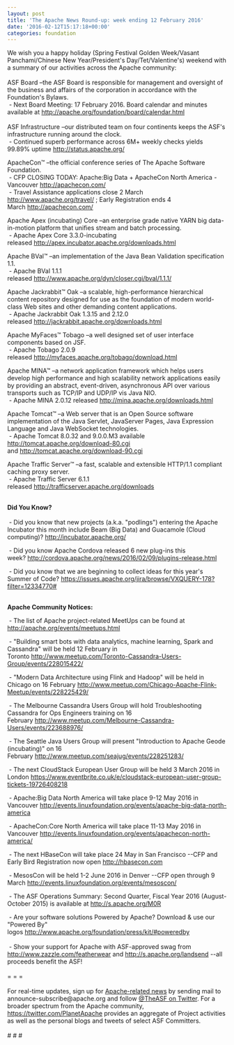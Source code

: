 ```yaml
---
layout: post
title: 'The Apache News Round-up: week ending 12 February 2016'
date: '2016-02-12T15:17:18+00:00'
categories: foundation
---
```

<div>We wish you a happy holiday (Spring Festival Golden Week/Vasant Panchami/Chinese New Year/President's Day/Tet/Valentine's) weekend with a summary of our activities across the Apache community:</div> 
  <div><br /></div> 
  <div>ASF Board –the ASF Board is responsible for management and oversight of the business and affairs of the corporation in accordance with the Foundation's Bylaws.<br />&nbsp;- Next Board Meeting: 17 February 2016. Board calendar and minutes available at <a href="http://apache.org/foundation/board/calendar.html">http://apache.org/foundation/board/calendar.html</a></div> 
  <div><br /></div> 
  <div>ASF Infrastructure –our distributed team on four continents keeps the ASF's infrastructure running around the clock.</div> 
  <div>&nbsp;- Continued superb performance across 6M+ weekly checks yields 99.89% uptime <a href="http://status.apache.org/">http://status.apache.org/</a></div> 
  <div> 
    <p>ApacheCon™ –the official conference series of The Apache Software Foundation.<br />&nbsp;- CFP CLOSING TODAY: Apache:Big Data +&nbsp;ApacheCon North America - Vancouver&nbsp;<a href="http://apachecon.com/">http://apachecon.com/</a><br />&nbsp;- Travel Assistance applications close&nbsp;2 March <a href="http://www.apache.org/travel/">http://www.apache.org/travel/</a>&nbsp;; Early Registration ends&nbsp;4 March&nbsp;<a href="http://apachecon.com/">http://apachecon.com/</a></p> 
    <p>Apache Apex (incubating) Core&nbsp;–an enterprise grade native YARN big data-in-motion platform that unifies stream and batch processing.<br />&nbsp;- Apache Apex Core 3.3.0-incubating released&nbsp;<a href="http://apex.incubator.apache.org/downloads.html">http://apex.incubator.apache.org/downloads.html</a></p> 
    <p>Apache BVal™ –an implementation of the Java Bean Validation specification 1.1.<br />&nbsp;- Apache BVal 1.1.1 released&nbsp;<a href="http://www.apache.org/dyn/closer.cgi/bval/1.1.1/">http://www.apache.org/dyn/closer.cgi/bval/1.1.1/</a></p> 
    <p>Apache Jackrabbit™ Oak –a scalable, high-performance hierarchical content repository designed for use as the foundation of modern world-class Web sites and other demanding content applications. <br />&nbsp;- Apache Jackrabbit Oak 1.3.15 and 2.12.0 released&nbsp;<a href="http://jackrabbit.apache.org/downloads.html">http://jackrabbit.apache.org/downloads.html</a></p> 
    <p>Apache MyFaces™ Tobago –a well designed set of user interface components based on JSF.<br />&nbsp;- Apache Tobago 2.0.9 released&nbsp;<a href="http://myfaces.apache.org/tobago/download.html">http://myfaces.apache.org/tobago/download.html</a></p> 
  </div> 
  <div> 
    <p>Apache MINA™ –a network application framework which helps users develop high performance and high scalability network applications easily by providing an abstract, event-driven, asynchronous API over various transports such as TCP/IP and UDP/IP vis Java NIO.<br />&nbsp;- Apache MINA 2.0.12 released&nbsp;<a href="http://mina.apache.org/downloads.html">http://mina.apache.org/downloads.html</a></p> 
    <p>Apache Tomcat™ –a Web server that is an Open Source software implementation of the Java Servlet, JavaServer Pages, Java Expression Language and Java WebSocket technologies.<br />&nbsp;- Apache Tomcat 8.0.32 and 9.0.0.M3 available <a href="http://tomcat.apache.org/download-80.cgi">http://tomcat.apache.org/download-80.cgi</a> and&nbsp;<a href="http://tomcat.apache.org/download-90.cgi">http://tomcat.apache.org/download-90.cgi</a></p> 
    <p>Apache Traffic Server™ –a fast, scalable and extensible HTTP/1.1 compliant caching proxy server.<br />&nbsp;- Apache Traffic Server 6.1.1 released&nbsp;<a href="http://trafficserver.apache.org/downloads%20&lt;http://trafficserver.apache.org/downloads">http://trafficserver.apache.org/downloads</a></p> 
  </div> 
  <div><strong><br />Did You Know?</strong></div> 
  <div><br /></div> 
  <div>&nbsp;- Did you know that new projects (a.k.a. &quot;podlings&quot;) entering the Apache Incubator this month include Beam (Big Data) and Guacamole (Cloud computing)?&nbsp;<a href="http://incubator.apache.org/">http://incubator.apache.org/</a></div> 
  <div> 
    <p>&nbsp;- Did you know Apache Cordova released 6 new plug-ins this week?&nbsp;<a href="http://cordova.apache.org/news/2016/02/09/plugins-release.html">http://cordova.apache.org/news/2016/02/09/plugins-release.html</a></p> 
  </div> 
  <div>&nbsp;- Did you know that we are beginning to collect ideas for this year's Summer of Code?&nbsp;<a href="https://issues.apache.org/jira/browse/VXQUERY-178?filter=12334770#">https://issues.apache.org/jira/browse/VXQUERY-178?filter=12334770#</a></div> 
  <div> 
    <div> 
      <p><strong><br />Apache Community Notices:</strong></p> 
      <p><strong></strong>&nbsp;- The list of Apache project-related MeetUps can be found at <a href="http://apache.org/events/meetups.html">http://apache.org/events/meetups.html</a></p> 
      <p>&nbsp;- &quot;Building smart bots with data analytics, machine learning, Spark and Cassandra&quot; will be held 12 February in Toronto&nbsp;<a href="http://www.meetup.com/Toronto-Cassandra-Users-Group/events/228015422/">http://www.meetup.com/Toronto-Cassandra-Users-Group/events/228015422/</a></p> 
      <p>&nbsp;- &quot;Modern Data Architecture using Flink and Hadoop&quot; will be held in Chicago on 16 February&nbsp;<a href="http://www.meetup.com/Chicago-Apache-Flink-Meetup/events/228225429/">http://www.meetup.com/Chicago-Apache-Flink-Meetup/events/228225429/</a></p> 
      <p>&nbsp;- The Melbourne Cassandra Users Group will hold Troubleshooting Cassandra for Ops Engineers training on 16 February&nbsp;<a href="http://www.meetup.com/Melbourne-Cassandra-Users/events/223688976/">http://www.meetup.com/Melbourne-Cassandra-Users/events/223688976/</a></p> 
      <p>&nbsp;- The Seattle Java Users Group will present &quot;Introduction to Apache Geode (incubating)&quot;&nbsp;on 16 February&nbsp;<a href="http://www.meetup.com/seajug/events/228251283/">http://www.meetup.com/seajug/events/228251283/</a></p> 
      <p>&nbsp;- The next CloudStack European User Group will be held 3 March 2016 in London&nbsp;<a href="https://www.eventbrite.co.uk/e/cloudstack-european-user-group-tickets-19726408218">https://www.eventbrite.co.uk/e/cloudstack-european-user-group-tickets-19726408218</a></p> 
    </div> 
    <p>&nbsp;- Apache:Big Data North America will take place 9-12 May 2016 in Vancouver&nbsp;<a href="http://events.linuxfoundation.org/events/apache-big-data-north-america">http://events.linuxfoundation.org/events/apache-big-data-north-america</a></p> 
    <p>&nbsp;- ApacheCon:Core North America will take place 11-13 May 2016 in Vancouver&nbsp;<a href="http://events.linuxfoundation.org/events/apachecon-north-america/">http://events.linuxfoundation.org/events/apachecon-north-america/</a></p> 
    <p>&nbsp;- The next HBaseCon will take place 24 May in San Francisco --CFP and Early Bird Registration now open <a href="http://hbasecon.com/">http://hbasecon.com</a></p> 
    <p>&nbsp;- MesosCon will be held 1-2 June 2016 in Denver --CFP open through 9 March&nbsp;<a href="http://events.linuxfoundation.org/events/mesoscon/">http://events.linuxfoundation.org/events/mesoscon/</a></p> 
    <div> 
      <p>&nbsp;- The ASF Operations Summary: Second Quarter, Fiscal Year 2016 (August-October 2015) is available at <a href="http://s.apache.org/M0R">http://s.apache.org/M0R</a></p> 
    </div> 
    <div>&nbsp;- Are your software solutions Powered by Apache? Download &amp; use our &quot;Powered By&quot; logos&nbsp;<a href="http://www.apache.org/foundation/press/kit/#poweredby">http://www.apache.org/foundation/press/kit/#poweredby</a></div> 
    <div><br /></div> 
    <div>&nbsp;- Show your support for Apache with ASF-approved swag from <a href="http://www.zazzle.com/featherwear">http://www.zazzle.com/featherwear</a> and&nbsp;<a href="http://s.apache.org/landsend">http://s.apache.org/landsend</a> --all proceeds benefit the ASF!&nbsp;</div> 
    <div><br /></div> 
    <div>= = =</div> 
    <div><br /></div> 
    <div>For real-time updates, sign up for <a href="http://apache.org/foundation/mailinglists.html#foundation-announce">Apache-related news</a> by sending mail to announce-subscribe@apache.org and follow <a href="https://twitter.com/TheASF">@TheASF on Twitter</a>. For a broader spectrum from the Apache community, <a href="http://s.apache.org/landsend">https://twitter.com/PlanetApache</a> provides an aggregate of Project activities as well as the personal blogs and tweets of select ASF Committers.</div> 
    <div><br /></div> 
    <div># # #</div> 
  </div>
